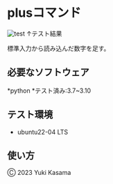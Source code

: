 # plusコマンド
![test](https://github.com/blizzard003/robosys202x/actions/workflows/test.yml/badge.svg)
↑テスト結果

標準入力から読み込んだ数字を足す。

## 必要なソフトウェア
*python
 *テスト済み:3.7~3.10

## テスト環境
* ubuntu22-04 LTS

## 使い方


Ⓒ 2023 Yuki Kasama
